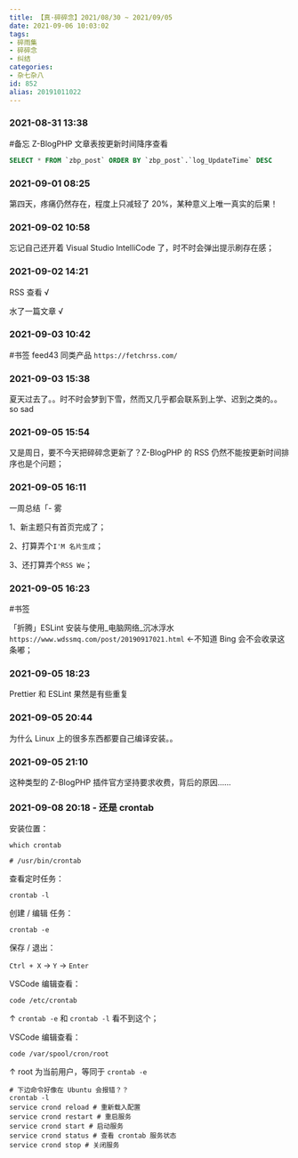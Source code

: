 ```yaml
---
title: 【真·碎碎念】2021/08/30 ~ 2021/09/05
date: 2021-09-06 10:03:02
tags:
- 碎雨集
- 碎碎念
- 纠结
categories:
- 杂七杂八
id: 852
alias: 20191011022
---
```


### 2021-08-31 13:38
\#备忘 Z-BlogPHP 文章表按更新时间降序查看

```sql
SELECT * FROM `zbp_post` ORDER BY `zbp_post`.`log_UpdateTime` DESC
```

<!--more-->

### 2021-09-01 08:25
第四天，疼痛仍然存在，程度上只减轻了 20%，某种意义上唯一真实的后果！

### 2021-09-02 10:58
忘记自己还开着 Visual Studio IntelliCode 了，时不时会弹出提示刷存在感；

### 2021-09-02 14:21
RSS 查看 √

水了一篇文章 √

### 2021-09-03 10:42
\#书签 feed43 同类产品 `https://fetchrss.com/`

### 2021-09-03 15:38
夏天过去了。。时不时会梦到下雪，然而又几乎都会联系到上学、迟到之类的。。so sad

### 2021-09-05 15:54
又是周日，要不今天把碎碎念更新了？Z-BlogPHP 的 RSS 仍然不能按更新时间排序也是个问题；

### 2021-09-05 16:11
一周总结「- 雾

1、新主题只有首页完成了；

2、打算弄个`I'M 名片生成`；

3、还打算弄个`RSS We`；

### 2021-09-05 16:23
\#书签

「折腾」ESLint 安装与使用_电脑网络_沉冰浮水`https://www.wdssmq.com/post/20190917021.html` ←不知道 Bing 会不会收录这条嘟；

### 2021-09-05 18:23
Prettier 和 ESLint 果然是有些重复

### 2021-09-05 20:44
为什么 Linux 上的很多东西都要自己编译安装。。

### 2021-09-05 21:10
这种类型的 Z-BlogPHP 插件官方坚持要求收费，背后的原因……


### 2021-09-08 20:18 - 还是 crontab

安装位置：

`which crontab`

`# /usr/bin/crontab`

查看定时任务：

`crontab -l`

创建 / 编辑 任务：

`crontab -e`

保存 / 退出：

`Ctrl + X` -> `Y` -> `Enter`

VSCode 编辑查看：

`code /etc/crontab`

↑ `crontab -e` 和 `crontab -l` 看不到这个；

VSCode 编辑查看：

`code /var/spool/cron/root`

↑ root 为当前用户，等同于 `crontab -e`

```shell
# 下边命令好像在 Ubuntu 会报错？？
crontab -l
service crond reload # 重新载入配置
service crond restart # 重启服务
service crond start # 启动服务
service crond status # 查看 crontab 服务状态
service crond stop # 关闭服务

```
